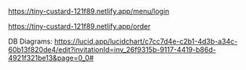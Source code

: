 https://tiny-custard-121f89.netlify.app/menu/login


https://tiny-custard-121f89.netlify.app/order


DB Diagrams: https://lucid.app/lucidchart/c7cc7d4e-c2b1-4d3b-a34c-60b13f820de4/edit?invitationId=inv_26f9315b-9117-4419-b86d-4921f321be13&page=0_0#

